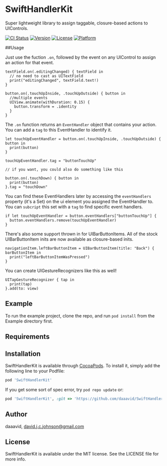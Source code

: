 # SwiftHandlerKit
Super lightweight library to assign taggable, closure-based actions to UIControls.

[![CI Status](http://img.shields.io/travis/daaavid/SwiftHandlerKit.svg?style=flat)](https://travis-ci.org/daaavid/SwiftHandlerKit)
[![Version](https://img.shields.io/cocoapods/v/SwiftHandlerKit.svg?style=flat)](http://cocoapods.org/pods/SwiftHandlerKit)
[![License](https://img.shields.io/cocoapods/l/SwiftHandlerKit.svg?style=flat)](http://cocoapods.org/pods/SwiftHandlerKit)
[![Platform](https://img.shields.io/cocoapods/p/SwiftHandlerKit.svg?style=flat)](http://cocoapods.org/pods/SwiftHandlerKit)

##Usage

Just use the fuction `.on`, followed by the event on any UIControl to assign an action for that event.

```
textField.on(.editingChanged) { textField in
  // no need to cast as UITextField
  print("editingChanged", textField.text!)
}
```

```
button.on(.touchUpInside, .touchUpOutside) { button in
  //multiple events
  UIView.animate(withDuration: 0.15) {
    button.transform = .identity
  }
}
```

The `.on` function returns an `EventHandler` object that contains your action. You can add a `tag` to this EventHandler to identify it.

```
let touchUpEventHandler = button.on(.touchUpInside, .touchUpOutside) { button in
  print(button)
}

touchUpEventHandler.tag = "buttonTouchUp"

// if you want, you could also do something like this

button.on(.touchDown) { button in
  print(button)
}.tag = "touchDown"

```

You can find these EventHandlers later by accessing the `eventHandlers` property (it's a Set) on the ui element you assigned the EventHandler to. You can `subcript` this set with a `tag` to find specific event handlers.

```
if let touchUpEventHandler = button.eventHandlers["buttonTouchUp"] {
  button.eventHandlers.remove(touchUpEventHandler)
}
```

There's also some support thrown in for UIBarButtonItems. All of the stock UIBarButtonItem inits are now available as closure-based inits.

```
navigationItem.leftBarButtonItem = UIBarButtonItem(title: "Back") { barButtonItem in
  print("leftBarButtonItemWasPressed")
}
```

You can create UIGestureRecognizers like this as well!

```
UITapGestureRecognizer { tap in
  print(tap)
}.add(to: view)
```

## Example

To run the example project, clone the repo, and run `pod install` from the Example directory first.

## Requirements

## Installation

SwiftHandlerKit is available through [CocoaPods](http://cocoapods.org). To install
it, simply add the following line to your Podfile:

```ruby
pod 'SwiftHandlerKit'
```

If you get some sort of spec error, try `pod repo update` or:

```ruby
pod 'SwiftHandlerKit', :git => 'https://github.com/daaavid/SwiftHandlerKit.git', :branch => 'master'
```

## Author

daaavid, david.j.c.johnson@gmail.com

## License

SwiftHandlerKit is available under the MIT license. See the LICENSE file for more info.
